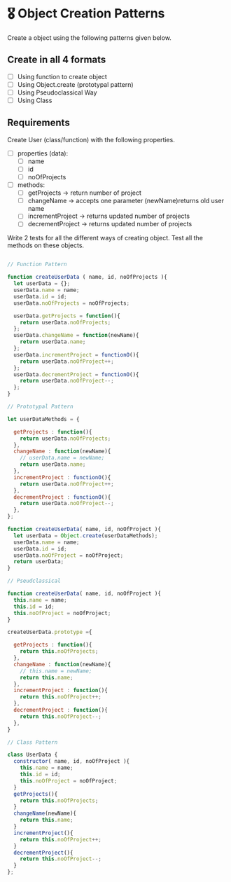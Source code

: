 # 🎖 Object Creation Patterns

Create a object using the following patterns given below.

## Create in all 4 formats

- [ ] Using function to create object
- [ ] Using Object.create (prototypal pattern)
- [ ] Using Pseudoclassical Way
- [ ] Using Class

## Requirements

Create User (class/function) with the following properties.

- [ ] properties (data):
  - [ ] name
  - [ ] id
  - [ ] noOfProjects
- [ ] methods:
  - [ ] getProjects -> return number of project
  - [ ] changeName -> accepts one parameter (newName)returns old user name
  - [ ] incrementProject -> returns updated number of projects
  - [ ] decrementProject -> returns updated number of projects

Write 2 tests for all the different ways of creating object. Test all the methods on these objects.

```js

// Function Pattern

function createUserData ( name, id, noOfProjects ){
  let userData = {};
  userData.name = name;
  userData.id = id;
  userData.noOfProjects = noOfProjects;

  userData.getProjects = function(){
    return userData.noOfProjects;
  };
  userData.changeName = function(newName){
    return userData.name;
  };
  userData.incrementProject = functionO(){
    return userData.noOfProject++;
  };
  userData.decrementProject = functionO(){
    return userData.noOfProject--;
  };
}

// Prototypal Pattern 

let userDataMethods = {

  getProjects : function(){
    return userData.noOfProjects;
  },
  changeName : function(newName){
    // userData.name = newName;
    return userData.name;
  },
  incrementProject : functionO(){
    return userData.noOfProject++;
  },
  decrementProject : functionO(){
    return userData.noOfProject--;
  },
};

function createUserData( name, id, noOfProject ){
  let userData = Object.create(userDataMethods);
  userData.name = name;
  userData.id = id;
  userData.noOfProject = noOfProject;
  return userData;
}

// Pseudclassical

function createUserData( name, id, noOfProject ){
  this.name = name;
  this.id = id;
  this.noOfProject = noOfProject;
}

createUserData.prototype ={

  getProjects : function(){
    return this.noOfProjects;
  },
  changeName : function(newName){
    // this.name = newName;
    return this.name;
  },
  incrementProject : function(){
    return this.noOfProject++;
  },
  decrementProject : function(){
    return this.noOfProject--;
  },
}

// Class Pattern 

class UserData {
  constructor( name, id, noOfProject ){
    this.name = name;
    this.id = id;
    this.noOfProject = noOfProject;
  }
  getProjects(){
    return this.noOfProjects;
  }
  changeName(newName){
    return this.name;
  }
  incrementProject(){
    return this.noOfProject++;
  }
  decrementProject(){
    return this.noOfProject--;
  }
};

```